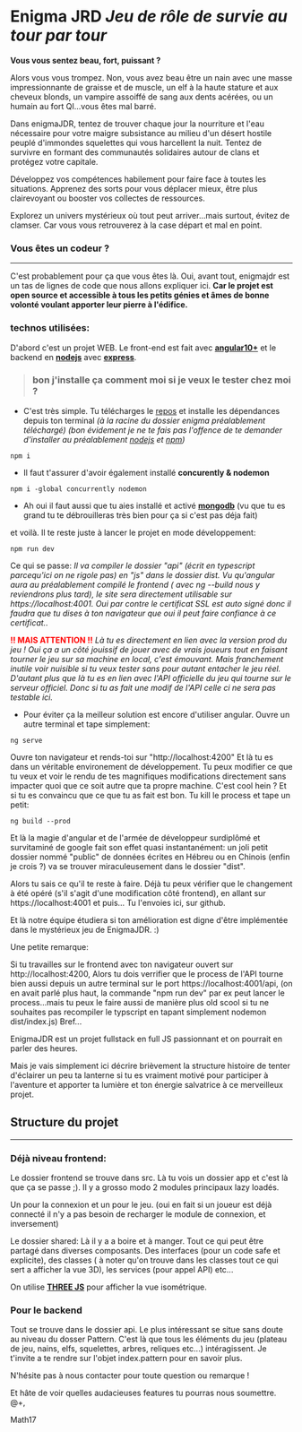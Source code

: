# Enigma JRD _Jeu de rôle de survie au tour par tour_

**Vous vous sentez beau, fort, puissant ?**

Alors vous vous trompez. Non, vous avez beau être un nain avec une masse impressionnante de graisse et de muscle, un elf à la haute stature et aux cheveux blonds, un vampire assoiffé de sang aux dents acérées, ou un humain au fort QI...vous êtes mal barré.

Dans enigmaJDR, tentez de trouver chaque jour la nourriture et l'eau nécessaire pour votre maigre subsistance au milieu d'un désert hostile peuplé d'immondes squelettes qui vous harcellent la nuit.
Tentez de survivre en formant des communautés solidaires autour de clans et protégez votre capitale.

Développez vos compétences habilement pour faire face à toutes les situations.
Apprenez des sorts pour vous déplacer mieux, être plus clairevoyant ou booster vos collectes de ressources.

Explorez un univers mystérieux où tout peut arriver...mais surtout, évitez de clamser.
Car vous vous retrouverez à la case départ et mal en point.


### Vous êtes un codeur ?
-----------------

C'est probablement pour ça que vous êtes là.
Oui, avant tout, enigmajdr est un tas de lignes de code que nous allons expliquer ici.
**Car le projet est open source et accessible à tous les petits génies et âmes de bonne volonté voulant apporter leur pierre à l'édifice.**

### technos utilisées:

D'abord c'est un projet WEB.
Le front-end est fait avec **[angular10+](https://angular.io/)** et le backend en **[nodejs](https://nodejs.org/en/)** avec **[express](https://expressjs.com/fr/)**.

> ### bon j'installe ça comment moi si je veux le tester chez moi ?

* C'est très simple. Tu télécharges le [repos](https://github.com/Math1987/enigma.git) et installe les dépendances depuis ton terminal _(à la racine du dossier enigma préalablement téléchargé)
(bon évidement je ne te fais pas l'offence de te demander d'installer au préalablement [nodejs](https://nodejs.org/en/) et [npm](https://www.npmjs.com/get-npm))_


```npm i```


* Il faut t'assurer d'avoir également installé **concurently & nodemon** 

```npm i -global concurrently nodemon```

* Ah oui il faut aussi que tu aies installé et activé **[mongodb](https://www.mongodb.com)**
(vu que tu es grand tu te débrouilleras très bien pour ça si c'est pas déja fait)

et voilà.
Il te reste juste à lancer le projet en mode développement: 

```npm run dev```

Ce qui se passe: 
_Il va compiler le dossier "api" (écrit en typescript parcequ'ici on ne rigole pas) en "js" dans le dossier dist.
Vu qu'angular aura au préalablement compilé le frontend ( avec ng --build nous y reviendrons plus tard), le site sera directement utilisable sur https://localhost:4001.
Oui par contre le certificat SSL est auto signé donc il faudra que tu dises à ton navigateur que oui il peut faire confiance à ce certificat.._

**<span style="color:red">!! MAIS ATTENTION !!</span>**
_Là tu es directement en lien avec la version prod du jeu !
Oui ça a un côté jouissif de jouer avec de vrais joueurs tout en faisant tourner le jeu sur sa machine en local, c'est émouvant.
Mais franchement inutile voir nuisible si tu veux tester sans pour autant entacher le jeu réel. D'autant plus que là tu es en lien avec l'API officielle du jeu qui tourne sur le serveur officiel. Donc si tu as fait une modif de l'API celle ci ne sera pas testable ici._

* Pour éviter ça la meilleur solution est encore d'utiliser angular.
Ouvre un autre terminal et tape simplement:

```ng serve```

Ouvre ton navigateur et rends-toi sur "http://localhost:4200"
Et là tu es dans un véritable environement de développement.
Tu peux modifier ce que tu veux et voir le rendu de tes magnifiques modifications directement sans impacter quoi que ce soit autre que ta propre machine.
C'est cool hein ?
Et si tu es convaincu que ce que tu as fait est bon.
Tu kill le process et tape un petit:

```ng build --prod```

Et là la magie d'angular et de l'armée de développeur surdiplômé et survitaminé de google fait son effet quasi instantanément: un joli petit dossier nommé "public" de données écrites en Hébreu ou en Chinois (enfin je crois ?) va se trouver miraculeusement dans le dossier "dist".

Alors tu sais ce qu'il te reste à faire.
Déjà tu peux vérifier que le changement à été opéré (s'il s'agit d'une modification côté frontend), en allant sur https://localhost:4001 et puis...
Tu l'envoies ici, sur github.

Et là notre équipe étudiera si ton amélioration est digne d'être implémentée dans le mystérieux jeu de EnigmaJDR. :)


Une petite remarque: 

Si tu travailles sur le frontend avec ton navigateur ouvert sur http://localhost:4200, 
Alors tu dois verrifier que le process de l'API tourne bien aussi depuis un autre terminal sur le port https://localhost:4001/api,
(on en avait parlé plus haut, la commande "npm run dev" par ex peut lancer le process...mais tu peux le faire aussi de manière plus old scool si tu ne souhaites pas recompiler le typscript en tapant simplement nodemon dist/index.js)
Bref...

EnigmaJDR est un projet fullstack en full JS passionnant et on pourrait en parler des heures.

Mais je vais simplement ici décrire brièvement la structure histoire de tenter d'éclairer un peu ta lanterne si tu es vraiment motivé pour participer à l'aventure et apporter ta lumière et ton énergie salvatrice à ce merveilleux projet. 

## Structure du projet
-----------------

### Déjà niveau **frontend**: 

Le dossier frontend se trouve dans src.
Là tu vois un dossier app et c'est là que ça se passe ;).
Il y a grosso modo 2 modules principaux lazy loadés.

Un pour la connexion et un pour le jeu.
(oui en fait si un joueur est déjà connecté il n'y a pas besoin de recharger le module de connexion, et inversement)

Le dossier shared:
Là il y a a boire et à manger.
Tout ce qui peut être partagé dans diverses composants. 
Des interfaces (pour un code safe et explicite), des classes ( à noter qu'on trouve dans les classes tout ce qui sert a afficher la vue 3D), les services (pour appel API) etc...

On utilise **[THREE JS](https://threejs.org/)** pour afficher la vue isométrique.

### Pour le **backend**
 
Tout se trouve dans le dossier api.
Le plus intéressant se situe sans doute au niveau du dosser Pattern.
C'est là que tous les éléments du jeu (plateau de jeu, nains, elfs, squelettes, arbres, reliques etc...) intéragissent. Je t'invite a te rendre sur l'objet index.pattern pour en savoir plus.

N'hésite pas à nous contacter pour toute question ou remarque !

Et hâte de voir quelles audacieuses features tu pourras nous soumettre.
@+, 

Math17
